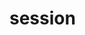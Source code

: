 <!-- generated by markdown-notes-tree -->

# session

<!-- optional markdown-notes-tree directory description starts here -->

<!-- optional markdown-notes-tree directory description ends here -->


